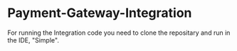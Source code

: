 # Payment-Gateway-Integration
For running the Integration code you need to clone the repositary and run in the IDE, "Simple".
